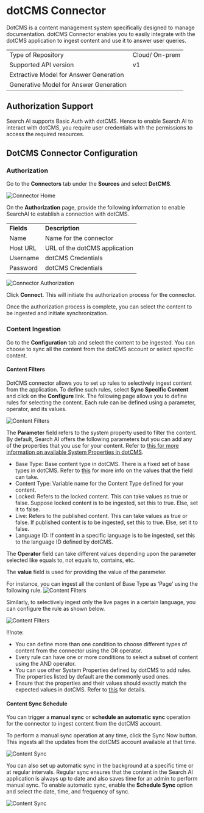 # dotCMS Connector

DotCMS is a content management system specifically designed to manage documentation. dotCMS Connector enables you to easily integrate with the dotCMS application to ingest content and use it to answer user queries. 

<table>
  <tr>
   <td>Type of Repository 
   </td>
   <td>Cloud/ On-prem
   </td>
  </tr>
  <tr>
   <td>Supported API version
   </td>
   <td>v1
   </td>
  </tr>
  <tr>
   <td>Extractive Model for Answer Generation
   </td>
   <td>
   </td>
  </tr>
  <tr>
   <td>Generative Model for Answer Generation
   </td>
   <td>
   </td>
  </tr>
</table>

## Authorization Support

Search AI supports Basic Auth with dotCMS. Hence to enable Search AI to interact with dotCMS,  you require user credentials with the permissions to access the required resources. 

## DotCMS Connector Configuration


### Authorization 

Go to the **Connectors** tab under the **Sources** and select **DotCMS**.

![Connector Home](../images/dotcms/connector-home.png "Connector Home")


On the **Authorization** page, provide the following information to enable SearchAI to establish a connection with dotCMS. 


<table>
  <tr>
   <td><strong>Fields</strong>
   </td>
   <td><strong>Description</strong>
   </td>
  </tr>
  <tr>
   <td>Name 
   </td>
   <td>Name for the connector
   </td>
  </tr>
  <tr>
   <td>Host URL 
   </td>
   <td>URL of the dotCMS application
   </td>
  </tr>
  <tr>
   <td>Username
   </td>
   <td>dotCMS Credentials 
   </td>
  </tr>
  <tr>
   <td>Password
   </td>
   <td>dotCMS Credentials 
   </td>
  </tr>
</table>

![Connector Authorization](../images/dotcms/authorization.png "Authorization")

Click **Connect**. This will initiate the authorization process for the connector.  

Once the authorization process is complete, you can select the content to be ingested and initiate synchronization. 


### Content Ingestion

Go to the **Configuration** tab and select the content to be ingested. You can choose to sync all the content from the dotCMS account or select specific content. 


#### Content Filters

DotCMS connector allows you to set up rules to selectively ingest content from the application. To define such rules, select **Sync Specific Content** and click on the **Configure** link. The following page allows you to define rules for selecting the content. Each rule can be defined using a parameter, operator, and its values. 

![Content Filters](../images/dotcms/content-filters.png "Content Filters")

The **Parameter** field refers to the system property used to filter the content. By default, Search AI offers the following parameters but you can add any of the properties that you use for your content. Refer to [this for more information on available System Properties in dotCMS](https://www.dotcms.com/docs/latest/how-content-is-mapped-to-elasticsearch#SystemProperties).

* Base Type: Base content type in dotCMS. There is a fixed set of base types in dotCMS. Refer to [this](https://www.dotcms.com/docs/latest/base-content-types) for more info on the values that the field can take.  
* Content Type: Variable name for the Content Type defined for your content.
* Locked:  Refers to the locked content. This can take values as true or false. Suppose locked content is to be ingested, set this to true. Else, set it to false. 
* Live: Refers to the published content. This can take values as true or false. If published content is to be ingested, set this to true. Else, set it to false. 
* Language ID:  If content in a specific language is to be ingested, set this to the language ID defined by dotCMS.

The **Operator** field can take different values depending upon the parameter selected like equals to, not equals to, contains, etc. 

The **value** field is used for providing the value of the parameter.

For instance, you can ingest all the content of Base Type as ‘Page’ using the following rule. 
![Content Filters](../images/dotcms/example1.png "Content Filters")

Similarly, to selectively ingest only the live pages in a certain language, you can configure the rule as shown below.

![Content Filters](../images/dotcms/example2.png "Content Filters")

!!!note:
  * You can define more than one condition to choose different types of content from the connector using the OR operator. 
  * Every rule can have one or more conditions to select a subset of content using the AND operator. 
  * You can use other System Properties defined by dotCMS to add rules. The properties listed by default are the commonly used ones. 
  * Ensure that the properties and their values should exactly match the expected values in dotCMS. Refer to [this](https://www.dotcms.com/docs/latest/how-content-is-mapped-to-elasticsearch#SystemProperties) for details.


#### Content Sync Schedule 

You can trigger a **manual sync** or **schedule an automatic sync** operation for the connector to ingest content from the dotCMS account. 

To perform a manual sync operation at any time, click the Sync Now button. This ingests all the updates from the dotCMS account available at that time. 

![Content Sync](../images/dotcms/sync-now.png "Content Sync")

You can also set up automatic sync in the background at a specific time or at regular intervals. Regular sync ensures that the content in the Search AI application is always up to date and also saves time for an admin to perform manual sync. To enable automatic sync, enable the **Schedule Sync** option and select the date, time, and frequency of sync.

![Content Sync](../images/dotcms/schedule-sync.png "Content Sync")
